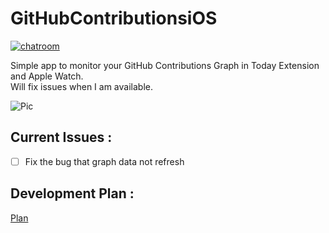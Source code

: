 # GitHubContributionsiOS  

[![chatroom](https://raw.github.com/LitoMore/badges/master/badges/telegram.svg?sanitize=true)](https://telegram.me/joinchat/BTmd1EDcXVRwEzazY1CeWQ)

Simple app to monitor your GitHub Contributions Graph in Today Extension and Apple Watch.  
Will fix issues when I am available.

![Pic](https://github.com/JustinFincher/GitHubContributionsiOS/raw/master/Sketch/GitHub-Contributions.jpg)  

## Current Issues :   
- [ ] Fix the bug that graph data not refresh

## Development Plan :
[Plan](https://github.com/JustinFincher/GitHubContributionsiOS/projects/1)


